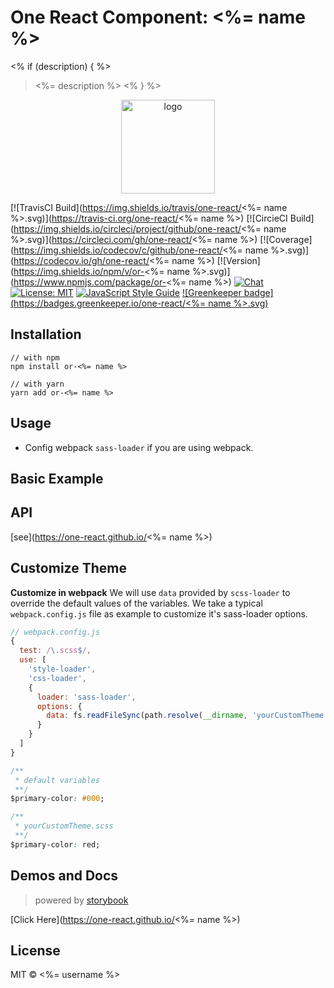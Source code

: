 # One React Component: <%= name %>
<% if (description) { %>
> <%= description %>
<% } %>

<p align="center"><img width="150" src="https://cdn.rawgit.com/one-react/assets/master/logo%402x.png" alt="logo"></p>

[![TravisCI Build](https://img.shields.io/travis/one-react/<%= name %>.svg)](https://travis-ci.org/one-react/<%= name %>)
[![CircieCI Build](https://img.shields.io/circleci/project/github/one-react/<%= name %>.svg)](https://circleci.com/gh/one-react/<%= name %>)
[![Coverage](https://img.shields.io/codecov/c/github/one-react/<%= name %>.svg)](https://codecov.io/gh/one-react/<%= name %>) 
[![Version](https://img.shields.io/npm/v/or-<%= name %>.svg)](https://www.npmjs.com/package/or-<%= name %>)
[![Chat](https://img.shields.io/gitter/room/one-react-org/Lobby.svg)](https://gitter.im/one-react-org/Lobby)
[![License: MIT](https://img.shields.io/badge/License-MIT-brightgreen.svg)](https://opensource.org/licenses/MIT)
[![JavaScript Style Guide](https://img.shields.io/badge/code_style-standard-brightgreen.svg)](https://standardjs.com)
[![Greenkeeper badge](https://badges.greenkeeper.io/one-react/<%= name %>.svg)](https://greenkeeper.io/) 

## Installation
```
// with npm
npm install or-<%= name %>

// with yarn
yarn add or-<%= name %>

```

## Usage
- Config webpack `sass-loader` if you are using webpack.

## Basic Example

## API
[see](https://one-react.github.io/<%= name %>)

## Customize Theme
**Customize in webpack**
We will use `data` provided by `scss-loader` to override the default values of the variables.
We take a typical `webpack.config.js` file as example to customize it's sass-loader options.

```js
// webpack.config.js
{
  test: /\.scss$/,
  use: [
    'style-loader',
    'css-loader',
    {
      loader: 'sass-loader',
      options: {
        data: fs.readFileSync(path.resolve(__dirname, 'yourCustomTheme.scss'))
      }
    }
  ]
}
```

```css
/**
 * default variables
 **/
$primary-color: #000;
```

```css
/**
 * yourCustomTheme.scss
 **/
$primary-color: red;
```

## Demos and Docs
> powered by [storybook](https://storybook.js.org/)

[Click Here](https://one-react.github.io/<%= name %>)

## License

MIT &copy; <%= username %>

